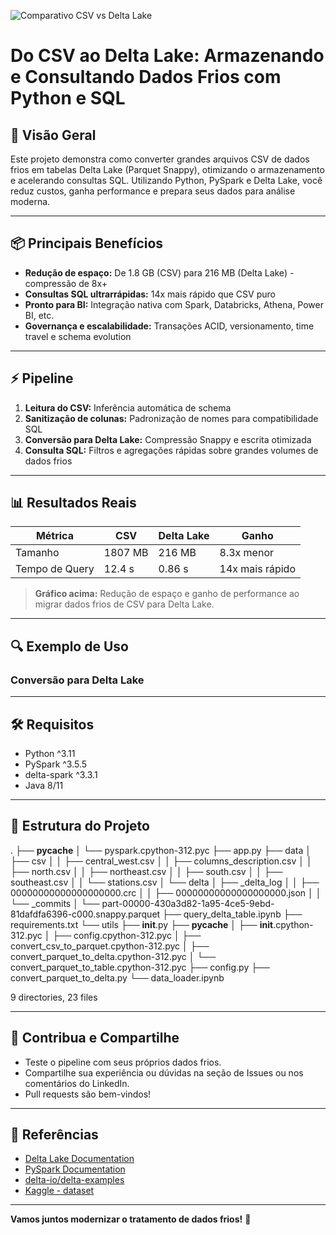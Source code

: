 ![Comparativo CSV vs Delta Lake](comparativo_delta_linkedin.png)


# Do CSV ao Delta Lake: Armazenando e Consultando Dados Frios com Python e SQL

## 🚀 Visão Geral

Este projeto demonstra como converter grandes arquivos CSV de dados frios em tabelas Delta Lake (Parquet Snappy), otimizando o armazenamento e acelerando consultas SQL. Utilizando Python, PySpark e Delta Lake, você reduz custos, ganha performance e prepara seus dados para análise moderna.

---

## 📦 Principais Benefícios

- **Redução de espaço:** De 1.8 GB (CSV) para 216 MB (Delta Lake) - compressão de 8x+
- **Consultas SQL ultrarrápidas:** 14x mais rápido que CSV puro
- **Pronto para BI:** Integração nativa com Spark, Databricks, Athena, Power BI, etc.
- **Governança e escalabilidade:** Transações ACID, versionamento, time travel e schema evolution

---

## ⚡ Pipeline

1. **Leitura do CSV:** Inferência automática de schema
2. **Sanitização de colunas:** Padronização de nomes para compatibilidade SQL
3. **Conversão para Delta Lake:** Compressão Snappy e escrita otimizada
4. **Consulta SQL:** Filtros e agregações rápidas sobre grandes volumes de dados frios

---

## 📊 Resultados Reais

| Métrica         | CSV        | Delta Lake | Ganho      |
|-----------------|------------|------------|------------|
| Tamanho         | 1807 MB    | 216 MB     | 8.3x menor |
| Tempo de Query  | 12.4 s     | 0.86 s     | 14x mais rápido |

> **Gráfico acima:** Redução de espaço e ganho de performance ao migrar dados frios de CSV para Delta Lake.

---

## 🔍 Exemplo de Uso

### Conversão para Delta Lake

---

## 🛠️ Requisitos

- Python ^3.11
- PySpark ^3.5.5
- delta-spark ^3.3.1
- Java 8/11

---

## 📂 Estrutura do Projeto

.
├── **pycache**
│   └── pyspark.cpython-312.pyc
├── app.py
├── data
│   ├── csv
│   │   ├── central_west.csv
│   │   ├── columns_description.csv
│   │   ├── north.csv
│   │   ├── northeast.csv
│   │   ├── south.csv
│   │   ├── southeast.csv
│   │   └── stations.csv
│   └── delta
│       ├── _delta_log
│       │   ├── 00000000000000000000.crc
│       │   ├── 00000000000000000000.json
│       │   └── _commits
│       └── part-00000-430a3d82-1a95-4ce5-9ebd-81dafdfa6396-c000.snappy.parquet
├── query_delta_table.ipynb
├── requirements.txt
└── utils
    ├── **init**.py
    ├── **pycache**
    │   ├── **init**.cpython-312.pyc
    │   ├── config.cpython-312.pyc
    │   ├── convert_csv_to_parquet.cpython-312.pyc
    │   ├── convert_parquet_to_delta.cpython-312.pyc
    │   └── convert_parquet_to_table.cpython-312.pyc
    ├── config.py
    ├── convert_parquet_to_delta.py
    └── data_loader.ipynb

9 directories, 23 files

---

## 🤝 Contribua e Compartilhe

- Teste o pipeline com seus próprios dados frios.
- Compartilhe sua experiência ou dúvidas na seção de Issues ou nos comentários do LinkedIn.
- Pull requests são bem-vindos!

---

## 📎 Referências

- [Delta Lake Documentation](https://docs.delta.io/latest/index.html)
- [PySpark Documentation](https://spark.apache.org/docs/latest/api/python/)
- [delta-io/delta-examples](https://github.com/delta-io/delta-examples)
- [Kaggle - dataset](https://www.kaggle.com/datasets/PROPPG-PPG/hourly-weather-surface-brazil-southeast-region)

---

**Vamos juntos modernizar o tratamento de dados frios!** 🚀
